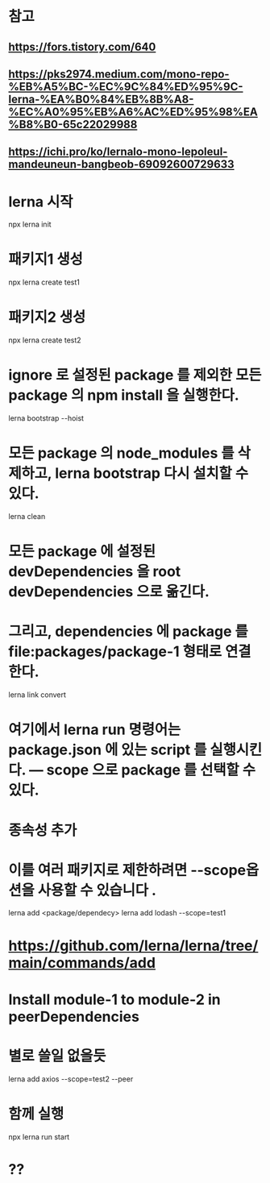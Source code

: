 # 참고
## https://fors.tistory.com/640
## https://pks2974.medium.com/mono-repo-%EB%A5%BC-%EC%9C%84%ED%95%9C-lerna-%EA%B0%84%EB%8B%A8-%EC%A0%95%EB%A6%AC%ED%95%98%EA%B8%B0-65c22029988
## https://ichi.pro/ko/lernalo-mono-lepoleul-mandeuneun-bangbeob-69092600729633

# lerna 시작
npx lerna init

# 패키지1 생성
npx lerna create test1

# 패키지2 생성
npx lerna create test2

# ignore 로 설정된 package 를 제외한 모든 package 의 npm install 을 실행한다.
lerna bootstrap --hoist

# 모든 package 의 node_modules 를 삭제하고, lerna bootstrap 다시 설치할 수 있다.
lerna clean

# 모든 package 에 설정된 devDependencies 을 root devDependencies 으로 옮긴다.
# 그리고, dependencies 에 package 를 file:packages/package-1 형태로 연결한다.
lerna link convert
<!-- "dependencies": {
 "package-1": "file:packages/package-1",
 "package-2": "file:packages/package-2",
} -->
<!-- 이때 각 package 들의 devDependencies 은 모두 root 으로 이동해버렸기 때문에, package 에서 devDependencies 를 실행하면, 예를 들어 webpack 을 실행하면, 작동하지 않는다.
이경우 root 에서 lerna run --scope package-1 start 로 실행하면 root 에 있는 devDependencies 를 참조할 수 있게 된다. -->

# 여기에서 lerna run 명령어는 package.json 에 있는 script 를 실행시킨다. — scope 으로 package 를 선택할 수 있다.

# 종속성 추가
# 이를 여러 패키지로 제한하려면 --scope옵션을 사용할 수 있습니다 .
lerna add <package/dependecy>
lerna add lodash --scope=test1

# https://github.com/lerna/lerna/tree/main/commands/add
# Install module-1 to module-2 in peerDependencies
# 별로 쓸일 없을듯
lerna add axios --scope=test2 --peer

# 함께 실행
npx lerna run start

# ??